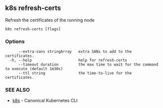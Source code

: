 ## k8s refresh-certs

Refresh the certificates of the running node

```
k8s refresh-certs [flags]
```

### Options

```
      --extra-sans stringArray   extra SANs to add to the certificates.
  -h, --help                     help for refresh-certs
      --timeout duration         the max time to wait for the command to execute (default 1m30s)
      --ttl string               the time-to-live for the certificates.
```

### SEE ALSO

* [k8s](k8s.md)	 - Canonical Kubernetes CLI


